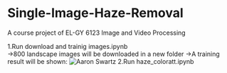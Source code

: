 # Single-Image-Haze-Removal
A course project of EL-GY 6123 Image and Video Processing


1.Run download and trainig images.ipynb  
  →800 landscape images will be downloaded in a new folder
  →A training result will be shown:
  ![Aaron Swartz](raw.githubusercontent.com/XuanJLiu/Single-Image-Haze-Removal/master/markdownRes/WX20190410-163049.png)
2.Run haze_coloratt.ipynb
